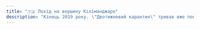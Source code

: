 ```yaml
---
title: "🇹🇿 Похід на вершину Кіліманджаро"
description: "Кінець 2019 року. \"Двотижневий карантин\" тривав вже понад півроку. Купа планів на подорожі відмінилfсь, а зними мало не поїхав і дах. Тому коли мені друзі запропонували піти у похід на Кіліманджаро – то одразу погодився. Я знав, що це найвища точка Африки. Але поняття не мав як усе відбуватиметься. До цього я ходив у гори максимум на Говерлу (2061 м). А тут 5895 м. Це означало, що я відчую, що таке гірська хвороба. Але втрачати було нічого.\n\nСерія дописів написані у форматі щоденника, так як я писав їх прямо під час подорожі. Після повернення додому зазвичай прилітає купа роботи і завжди немає часу. Приємного читання 😌👌"
---
```

